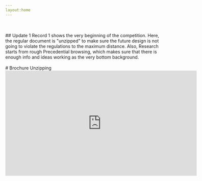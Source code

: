 ```yaml
---
layout:home
---
```

<br>
<br>
## Update 1
Record 1 shows the very beginning of the competition. Here, the regular document is "unzipped" to make sure the future design is not going to violate the regulations to the maximum distance. Also, Research starts from rough Precedential browsing, which makes sure that there is enough info and ideas working as the very bottom background.
<br>
<br>
# Brochure Unzipping
<iframe width="600" height="330" src="https://youtu.be/NPMsEQDUuiQ" title="YouTube video player" frameborder="0" allow="accelerometer; autoplay; clipboard-write; encrypted-media; gyroscope; picture-in-picture" allowfullscreen></iframe>
<br>
<br>

